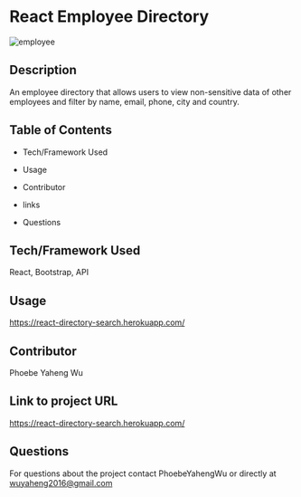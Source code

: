 # React Employee Directory
![employee](https://user-images.githubusercontent.com/52837649/86244141-82e78480-bb75-11ea-813d-a1d55d259a5c.gif)

## Description
An employee directory that allows users to view non-sensitive data of other employees and filter by name, email, phone, city and country.

## Table of Contents

* Tech/Framework Used

* Usage

* Contributor

* links

* Questions


## Tech/Framework Used
React, Bootstrap, API


## Usage
https://react-directory-search.herokuapp.com/

## Contributor
Phoebe Yaheng Wu


## Link to project URL
https://react-directory-search.herokuapp.com/


## Questions

For questions about the project contact PhoebeYahengWu or directly at wuyaheng2016@gmail.com

